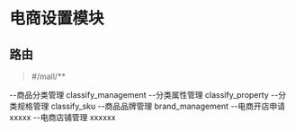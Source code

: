 # 电商设置模块 

## 路由
> #/mall/**

--商品分类管理    classify_management 
--分类属性管理    classify_property
--分类规格管理    classify_sku
--商品品牌管理    brand_management
--电商开店申请    xxxxx
--电商店铺管理    xxxxxx

